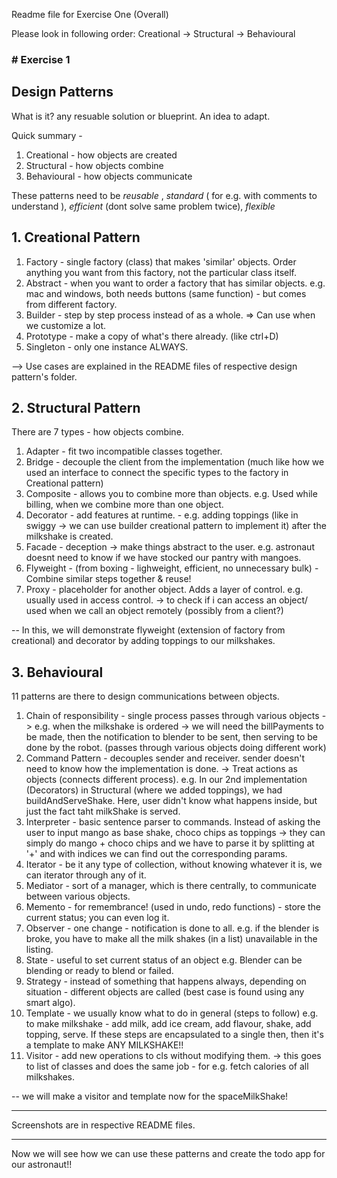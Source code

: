 Readme file for Exercise One (Overall)


Please look in following order: Creational -> Structural -> Behavioural

### # Exercise 1 
## Design Patterns 

What is it? any resuable solution or blueprint. An idea to adapt. 

Quick summary - 
1. Creational - how objects are created
2. Structural - how objects combine
3. Behavioural - how objects communicate

These patterns need to be _reusable_ , _standard_ ( for e.g. with comments to understand ), _efficient_ (dont solve same problem twice), _flexible_ 

## 1. Creational Pattern 
1. Factory - single factory (class) that makes 'similar' objects. Order anything you want from this factory, not the particular class itself. 
2. Abstract - when you want to order a factory that has similar objects. e.g. mac and windows, both needs buttons (same function) - but comes from different factory. 
3. Builder - step by step process instead of as a whole. => Can use when we customize a lot. 
4. Prototype - make a copy of what's there already. (like ctrl+D)
5. Singleton - only one instance ALWAYS. 

--> Use cases are explained in the README files of respective design pattern's folder. 

## 2. Structural Pattern 
There are 7 types - how objects combine. 
1. Adapter - fit two incompatible classes together. 
2. Bridge - decouple the client from the implementation (much like how we used an interface to connect the specific types to the factory in Creational pattern)
3. Composite - allows you to combine more than objects. e.g. Used while billing, when we combine more than one object. 
4. Decorator - add features at runtime. - e.g. adding toppings (like in swiggy -> we can use builder creational pattern to implement it) after the milkshake is created. 
5. Facade - deception -> make things abstract to the user. e.g. astronaut doesnt need to know if we have stocked our pantry with mangoes. 
6. Flyweight - (from boxing - lighweight, efficient, no unnecessary bulk) - Combine similar steps together & reuse! 
7. Proxy - placeholder for another object. Adds a layer of control. e.g. usually used in access control. -> to check if i can access an object/ used when we call an object remotely (possibly from a client?)

-- In this, we will demonstrate flyweight (extension of factory from creational) and decorator by adding toppings to our milkshakes. 

## 3. Behavioural 
11 patterns are there to design communications between objects. 

1. Chain of responsibility - single process passes through various objects -> e.g. when the milkshake is ordered -> we will need the billPayments to be made, then the notification to blender to be sent, then serving to be done by the robot. (passes through various objects doing different work)
2. Command Pattern - decouples sender and receiver. sender doesn't need to know how the implementation is done. -> Treat actions as objects (connects different process). e.g. In our 2nd implementation (Decorators) in Structural (where we added toppings), we had buildAndServeShake. Here, user didn't know what happens inside, but just the fact taht milkShake is served. 
3. Interpreter - basic sentence parser to commands. Instead of asking the user to input mango as base shake, choco chips as toppings -> they can simply do mango + choco chips and we have to parse it by splitting at '+' and with indices we can find out the corresponding params. 
4. Iterator - be it any type of collection, without knowing whatever it is, we can iterator through any of it. 
5. Mediator - sort of a manager, which is there centrally, to communicate between various objects. 
6. Memento - for remembrance! (used in undo, redo functions) - store the current status; you can even log it. 
7. Observer - one change - notification is done to all. e.g. if the blender is broke, you have to make all the milk shakes (in a list) unavailable in the listing. 
8. State - useful to set current status of an object e.g. Blender can be blending or ready to blend or failed. 
9. Strategy - instead of something that happens always, depending on situation - different objects are called (best case is found using any smart algo).
10. Template - we usually know what to do in general (steps to follow) e.g. to make milkshake - add milk, add ice cream, add flavour, shake, add topping, serve. If these steps are encapsulated to a single then, then it's a template to make ANY MILKSHAKE!! 
11. Visitor - add new operations to cls without modifying them. -> this goes to list of classes and does the same job - for e.g. fetch calories of all milkshakes. 

-- we will make a visitor and template now for the spaceMilkShake! 

-------
Screenshots are in respective README files. 

-------

Now we will see how we can use these patterns and create the todo app for our astronaut!! 